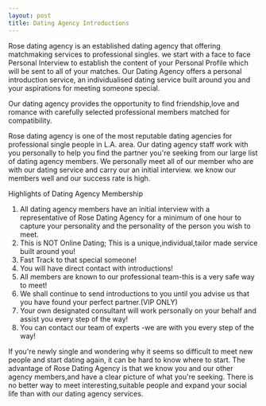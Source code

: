 ```yaml
---
layout: post
title: Dating Agency Introductions
---
```


Rose dating agency is an established dating agency that offering matchmaking services to professional singles. we start with a face to face Personal Interview to establish the content of your Personal Profile which will be sent to all of your matches. Our Dating Agency offers a personal introduction service, an individualised dating service built around you and your aspirations for meeting someone special.

Our dating agency provides the opportunity to find friendship,love and romance with carefully selected professional members matched for compatibility.

Rose dating agency is one of the most reputable dating agencies for professional single people in L.A. area. Our dating agency staff work with you personally to help you find the partner you're seeking from our large list of dating agency members. We personally meet all of our member who are with our dating service and carry our an initial interview. we know our members well and our success rate is high.

Highlights of Dating Agency Membership
1. All dating agency members have an initial interview with a representative of Rose Dating Agency for a minimum of one hour to capture your personality and the personality of the person you wish to meet.
2. This is NOT Online Dating; This is a unique,individual,tailor made service built around you!
3. Fast Track to that special someone!
4. You will have direct contact with introductions!
5. All members are known to our professional team-this is a very safe way to meet!
6. We shall continue to send introductions to you until you advise us that you have found your perfect partner.(VIP ONLY)
7. Your own designated consultant will work personally on your behalf and assist you every step of the way!
8. You can contact our team of experts -we are with you every step of the way!

If you're newly single and wondering why it seems so difficult to meet new people and start dating again, it can be hard to know where to start. The advantage of Rose Dating Agency is that we know you and our other agency members,and have a clear picture of what you're seeking. There is no better way to meet interesting,suitable people and expand your social life than with our dating agency services.

